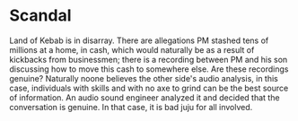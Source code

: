 # Scandal

Land of Kebab is in disarray. There are allegations PM stashed tens of millions at a home, in cash, which would naturally be as a result of kickbacks from businessmen; there is a recording between PM and his son discussing how to move this cash to somewhere else. Are these recordings genuine? Naturally noone believes the other side's audio analysis, in this case, individuals with skills and with no axe to grind can be the best source of information. An audio sound engineer analyzed it and decided that the conversation is genuine. In that case, it is bad juju for all involved.

